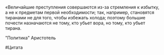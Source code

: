 «Величайшие преступления совершаются из-за стремления к избытку, а не к предметам первой необходимости; так, например, становятся тиранами не для того, чтобы избежать холода; поэтому большие почести назначаются не тому, кто убьет вора, но тому, кто убьет тирана.

"Политика" Аристотель

#Цитата 